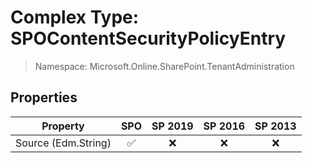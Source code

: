 # Complex Type: SPOContentSecurityPolicyEntry

> Namespace: Microsoft.Online.SharePoint.TenantAdministration

## Properties

Property | SPO | SP 2019 | SP 2016 | SP 2013
----------|:---:|:-------:|:-------:|:-------:
Source (Edm.String) | ✅ | ❌ | ❌ | ❌